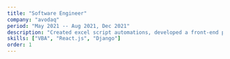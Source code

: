 ```yaml
---
title: "Software Engineer"
company: "avodaq"
period: "May 2021 -- Aug 2021, Dec 2021"
description: "Created excel script automations, developed a front-end portal for easier timesheet entrying"
skills: ["VBA", "React.js", "Django"]
order: 1
---
```

